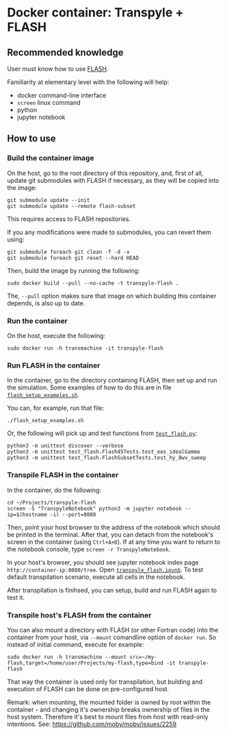 # Docker container: Transpyle + FLASH


## Recommended knowledge

User must know how to use [FLASH](http://flash.uchicago.edu/site/flashcode/).

Familiarity at elementary level with the following will help:

* docker command-line interface
* `screen` linux command
* python
* jupyter notebook


## How to use


### Build the container image

On the host, go to the root directory of this repository, and, first of all, update git submodules
with FLASH if necessary, as they will be copied into the image:

    git submodule update --init
    git submodule update --remote flash-subset

This requires access to FLASH repositories.

If you any modifications were made to submodules, you can revert them using:

    git submodule foreach git clean -f -d -x
    git submodule foreach git reset --hard HEAD

Then, build the image by running the following:

    sudo docker build --pull --no-cache -t transpyle-flash .

The, `--pull` option makes sure that image on which building this container depends, is also up to date.


### Run the container

On the host, execute the following:

    sudo docker run -h transmachine -it transpyle-flash


### Run FLASH in the container

In the container, go to the directory containing FLASH, then set up and run the simulation.
Some examples of how to do this are in file [`flash_setup_examples.sh`](flash_setup_examples.sh).

You can, for example, run that file:

    ./flash_setup_examples.sh

Or, the following will pick up and test functions from [`test_flash.py`](test_flash.py):

    python3 -m unittest discover --verbose
    python3 -m unittest test_flash.Flash45Tests.test_eos_idealGamma
    python3 -m unittest test_flash.FlashSubsetTests.test_hy_8wv_sweep


### Transpile FLASH in the container

In the container, do the following:

    cd ~/Projects/transpyle-flash
    screen -S "TranspyleNotebook" python3 -m jupyter notebook --ip=$(hostname -i) --port=8080

Then, point your host browser to the address of the notebook which should be printed in the terminal.
After that, you can detach from the notebook's screen in the container (using `Ctrl+A+D`).
If at any time you want to return to the notebook console, type `screen -r TranspyleNotebook`.

In your host's browser, you should see jupyter notebook index page `http://container-ip:8080/tree`.
Open [`transpyle_flash.ipynb`](transpyle_flash.ipynb). To test default transpilation scenario,
execute all cells in the notebook.

After transpilation is finihsed, you can setup, build and run FLASH again to test it.


### Transpile host's FLASH from the container

You can also mount a directory with FLASH (or other Fortran code) into the container from your host,
via `--mount` comandline option of `docker run`. So instead of initial command, execute for example:

    sudo docker run -h transmachine --mount src=~/my-flash,target=/home/user/Projects/my-flash,type=bind -it transpyle-flash

That way the container is used only for transpilation, but building and execution of FLASH
can be done on pre-configured host.

Remark: when mounting, the mounted folder is owned by root within the container - and changing it's
ownership breaks ownership of files in the host system. Therefore it's best to mount files from
host with read-only intentions. See: https://github.com/moby/moby/issues/2259
